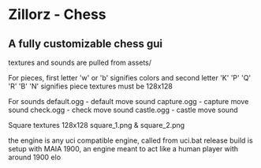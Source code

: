 # Zillorz - Chess
## A fully customizable chess gui

textures and sounds are pulled from assets/

For pieces, first letter 'w' or 'b' signifies colors
and second letter 'K' 'P' 'Q' 'R' 'B' 'N' signifies piece
textures must be 128x128

For sounds
default.ogg - default move sound
capture.ogg - capture move sound
check.ogg - check move sound
castle.ogg - castle move sound

Square textures
128x128
square_1.png & square_2.png

the engine is any uci compatible engine, called from uci.bat
release build is setup with MAIA 1900, an engine meant to act like a human player with around 1900 elo
